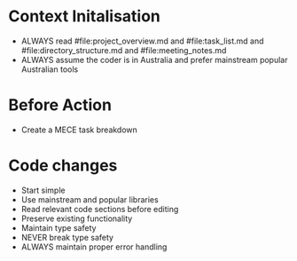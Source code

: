 # Context Initalisation

- ALWAYS read #file:project_overview.md and #file:task_list.md and #file:directory_structure.md and #file:meeting_notes.md
- ALWAYS assume the coder is in Australia and prefer mainstream popular Australian tools

# Before Action

- Create a MECE task breakdown

# Code changes

- Start simple
- Use mainstream and popular libraries
- Read relevant code sections before editing
- Preserve existing functionality
- Maintain type safety
- NEVER break type safety
- ALWAYS maintain proper error handling
